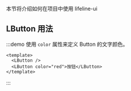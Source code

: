 
本节将介绍如何在项目中使用 lifeline-ui

## LButton 用法

:::demo 使用 `color` 属性来定义 Button 的文字颜色。

```vue
<template>
  <LButton />
  <LButton color="red">按钮</LButton>
</template>

```
:::